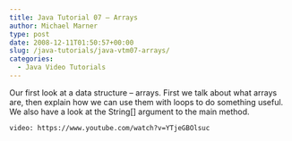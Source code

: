 ```yaml
---
title: Java Tutorial 07 – Arrays
author: Michael Marner
type: post
date: 2008-12-11T01:50:57+00:00
slug: /java-tutorials/java-vtm07-arrays/
categories:
  - Java Video Tutorials
---
```


Our first look at a data structure &#8211; arrays. First we talk about what arrays are, then explain how we can use them with loops to do something useful. We also have a look at the String[] argument to the main method.

`video: https://www.youtube.com/watch?v=YTjeGBOlsuc`

<p style="text-align: center;">
